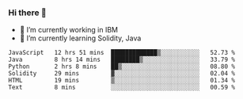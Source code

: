 ### Hi there 👋

<!--
**mathcodeman/mathcodeman** is a ✨ _special_ ✨ repository because its `README.md` (this file) appears on your GitHub profile.

Here are some ideas to get you started:

- 🔭 I’m currently working on ...
- 🌱 I’m currently learning ...
- 👯 I’m looking to collaborate on ...
- 🤔 I’m looking for help with ...
- 💬 Ask me about ...
- 📫 How to reach me: ...
- 😄 Pronouns: ...
- ⚡ Fun fact: ...
-->

- 🔭 I’m currently working in IBM
- 🌱 I’m currently learning Solidity, Java

<!--START_SECTION:waka-->

```text
JavaScript   12 hrs 51 mins  █████████████▒░░░░░░░░░░░   52.73 %
Java         8 hrs 14 mins   ████████▒░░░░░░░░░░░░░░░░   33.79 %
Python       2 hrs 8 mins    ██▒░░░░░░░░░░░░░░░░░░░░░░   08.80 %
Solidity     29 mins         ▓░░░░░░░░░░░░░░░░░░░░░░░░   02.04 %
HTML         19 mins         ▒░░░░░░░░░░░░░░░░░░░░░░░░   01.34 %
Text         8 mins          ░░░░░░░░░░░░░░░░░░░░░░░░░   00.59 %
```

<!--END_SECTION:waka-->
